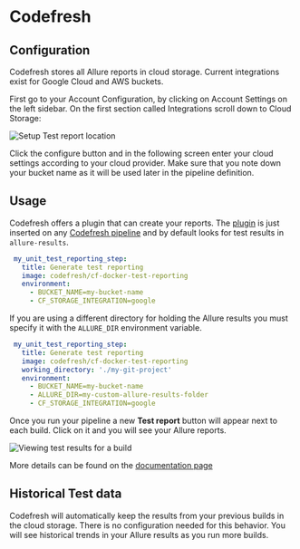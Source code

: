 # Codefresh

## Configuration

Codefresh stores all Allure reports in cloud storage. Current
integrations exist for Google Cloud and AWS buckets.

First go to your Account Configuration, by clicking on Account Settings
on the left sidebar. On the first section called Integrations scroll
down to Cloud Storage:

![Setup Test report location](../../images/codefresh_cloud_storage.png)

Click the configure button and in the following screen enter your cloud
settings according to your cloud provider. Make sure that you note down
your bucket name as it will be used later in the pipeline definition.

## Usage

Codefresh offers a plugin that can create your reports. The
[plugin](https://codefresh.io/docs/docs/codefresh-yaml/steps/freestyle/)
is just inserted on any [Codefresh
pipeline](https://codefresh.io/docs/docs/codefresh-yaml/what-is-the-codefresh-yaml/)
and by default looks for test results in `allure-results`.

```yaml
 my_unit_test_reporting_step:
   title: Generate test reporting
   image: codefresh/cf-docker-test-reporting
   environment:
     - BUCKET_NAME=my-bucket-name
     - CF_STORAGE_INTEGRATION=google
```

If you are using a different directory for holding the Allure results
you must specify it with the `ALLURE_DIR` environment variable.

```yaml
 my_unit_test_reporting_step:
   title: Generate test reporting
   image: codefresh/cf-docker-test-reporting
   working_directory: './my-git-project'
   environment:
     - BUCKET_NAME=my-bucket-name
     - ALLURE_DIR=my-custom-allure-results-folder
     - CF_STORAGE_INTEGRATION=google
```

Once you run your pipeline a new **Test report** button will appear next
to each build. Click on it and you will see your Allure reports.

![Viewing test results for a build](../../images/codefresh_view_results.png)

More details can be found on the [documentation page](https://codefresh.io/docs/docs/testing/test-reports/)

## Historical Test data

Codefresh will automatically keep the results from your previous builds
in the cloud storage. There is no configuration needed for this
behavior. You will see historical trends in your Allure results as you
run more builds.
